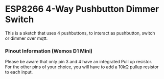 # ESP8266 4-Way Pushbutton Dimmer Switch

This is a sketch that uses 4 pushbuttons, to interact as pushbutton, switch or dimmer over mqtt.

### Pinout Information (Wemos D1 Mini)

Please be aware that only pin 3 and 4 have an integrated Pull up resistor.
For the other pins of your choice, you will have to add a 10kΩ pullup resistor to each input.